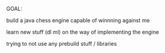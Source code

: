 GOAL:

build a java chess engine capable of winnning against me

learn new stuff (dl ml) on the way of implementing the engine

trying to not use any prebuild stuff / libraries



